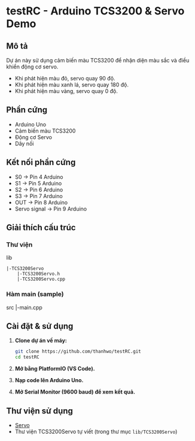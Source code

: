 # testRC - Arduino TCS3200 & Servo Demo

## Mô tả
Dự án này sử dụng cảm biến màu TCS3200 để nhận diện màu sắc và điều khiển động cơ servo.  
- Khi phát hiện màu đỏ, servo quay 90 độ.
- Khi phát hiện màu xanh lá, servo quay 180 độ.
- Khi phát hiện màu vàng, servo quay 0 độ.

## Phần cứng
- Arduino Uno
- Cảm biến màu TCS3200
- Động cơ Servo
- Dây nối

## Kết nối phần cứng
- S0 → Pin 4 Arduino
- S1 → Pin 5 Arduino
- S2 → Pin 6 Arduino
- S3 → Pin 7 Arduino
- OUT → Pin 8 Arduino
- Servo signal → Pin 9 Arduino

## Giải thích cấu trúc
### Thư viện
lib
```
|-TCS3200Servo
    |-TCS3200Servo.h
    |-TCS3200Servo.cpp
```
### Hàm main (sample)
src
|-main.cpp
## Cài đặt & sử dụng

1. **Clone dự án về máy:**
    ```sh
    git clone https://github.com/thanhwo/testRC.git
    cd testRC
    ```

2. **Mở bằng PlatformIO (VS Code).**

3. **Nạp code lên Arduino Uno.**

4. **Mở Serial Monitor (9600 baud) để xem kết quả.**

## Thư viện sử dụng
- [Servo](https://registry.platformio.org/libraries/arduino-libraries/Servo)
- Thư viện TCS3200Servo tự viết (trong thư mục `lib/TCS3200Servo`)
